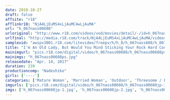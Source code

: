 ```yaml
---
date: 2018-10-27
draft: false
affsite: "r18"
afflinkr18: "NjA4LjEuMS4xLjAuMC4wLjAuMA"
url: "h_067nass00608"
urloriginal: "http://www.r18.com/videos/vod/movies/detail/-/id=h_067nass00608"
urlfinal: "http://media.r18.com/track/NjA4LjEuMS4xLjAuMC4wLjAuMA/videos/vod/movies/detail/-/id=h_067nass00608"
samplevid: "awspv3001.r18.com/litevideo/freepv/h/h_0/h_067nass608/h_067nass608_dmb_w.mp4"
title: "I'm An Old Lady, But Would You Mind Sticking Your Rock Hard Cock Into My Pussy Please... This Mild Mannered Mature Woman Is Transformed Into A Lusty Beast! 4 Hours"
mainimgurl: "pics.r18.com/digital/video/h_067nass00608/h_067nass00608ps.jpg"
mainimgs: "h_067nass00608ps.jpg"
releasedate: "Apr. 14, 2017"
duration: 239
productioncomp: "Nadeshiko"
girls: ['----']
categories: ['Mature Woman', 'Married Woman', 'Outdoor', 'Threesome / Foursome', 'Compilation', 'Over 4 Hours']
imgurls: ['pics.r18.com/digital/video/h_067nass00608/h_067nass00608jp-1.jpg', 'pics.r18.com/digital/video/h_067nass00608/h_067nass00608jp-2.jpg', 'pics.r18.com/digital/video/h_067nass00608/h_067nass00608jp-3.jpg', 'pics.r18.com/digital/video/h_067nass00608/h_067nass00608jp-4.jpg', 'pics.r18.com/digital/video/h_067nass00608/h_067nass00608jp-5.jpg', 'pics.r18.com/digital/video/h_067nass00608/h_067nass00608jp-6.jpg', 'pics.r18.com/digital/video/h_067nass00608/h_067nass00608jp-7.jpg', 'pics.r18.com/digital/video/h_067nass00608/h_067nass00608jp-8.jpg', 'pics.r18.com/digital/video/h_067nass00608/h_067nass00608jp-9.jpg', 'pics.r18.com/digital/video/h_067nass00608/h_067nass00608jp-10.jpg', 'pics.r18.com/digital/video/h_067nass00608/h_067nass00608jp-11.jpg', 'pics.r18.com/digital/video/h_067nass00608/h_067nass00608jp-12.jpg', 'pics.r18.com/digital/video/h_067nass00608/h_067nass00608jp-13.jpg', 'pics.r18.com/digital/video/h_067nass00608/h_067nass00608jp-14.jpg', 'pics.r18.com/digital/video/h_067nass00608/h_067nass00608jp-15.jpg', 'pics.r18.com/digital/video/h_067nass00608/h_067nass00608jp-16.jpg', 'pics.r18.com/digital/video/h_067nass00608/h_067nass00608jp-17.jpg', 'pics.r18.com/digital/video/h_067nass00608/h_067nass00608jp-18.jpg', 'pics.r18.com/digital/video/h_067nass00608/h_067nass00608jp-19.jpg', 'pics.r18.com/digital/video/h_067nass00608/h_067nass00608jp-20.jpg']
imgs: ['h_067nass00608jp-1.jpg', 'h_067nass00608jp-2.jpg', 'h_067nass00608jp-3.jpg', 'h_067nass00608jp-4.jpg', 'h_067nass00608jp-5.jpg', 'h_067nass00608jp-6.jpg', 'h_067nass00608jp-7.jpg', 'h_067nass00608jp-8.jpg', 'h_067nass00608jp-9.jpg', 'h_067nass00608jp-10.jpg', 'h_067nass00608jp-11.jpg', 'h_067nass00608jp-12.jpg', 'h_067nass00608jp-13.jpg', 'h_067nass00608jp-14.jpg', 'h_067nass00608jp-15.jpg', 'h_067nass00608jp-16.jpg', 'h_067nass00608jp-17.jpg', 'h_067nass00608jp-18.jpg', 'h_067nass00608jp-19.jpg', 'h_067nass00608jp-20.jpg']
---
```

